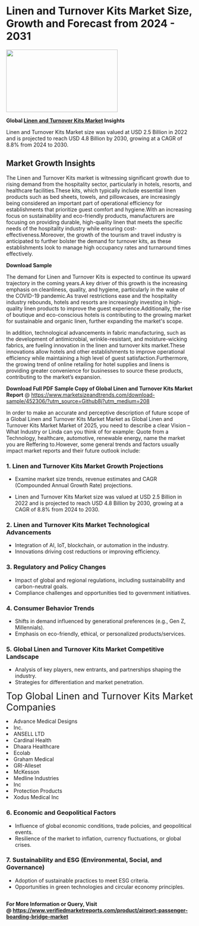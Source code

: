 <H1>Linen and Turnover Kits Market Size, Growth and Forecast from 2024 - 2031</H1><img class="aligncenter size-medium wp-image-584254" src="https://thirdeyenews.in/wp-content/uploads/2024/09/Global-Market-Research-300x168.jpeg" alt="" width="300" height="168" /><p><strong>Global&nbsp;<a href="https://www.marketsizeandtrends.com/download-sample/452306/?utm_source=Github8j?utm_medium=208">Linen and Turnover Kits Market</a> Insights</strong></p><p>Linen and Turnover Kits Market size was valued at USD 2.5 Billion in 2022 and is projected to reach USD 4.8 Billion by 2030, growing at a CAGR of 8.8% from 2024 to 2030.</p><p><h2>Market Growth Insights</h2> <p>The Linen and Turnover Kits market is witnessing significant growth due to rising demand from the hospitality sector, particularly in hotels, resorts, and healthcare facilities.These kits, which typically include essential linen products such as bed sheets, towels, and pillowcases, are increasingly being considered an important part of operational efficiency for establishments that prioritize guest comfort and hygiene.With an increasing focus on sustainability and eco-friendly products, manufacturers are focusing on providing durable, high-quality linen that meets the specific needs of the hospitality industry while ensuring cost-effectiveness.Moreover, the growth of the tourism and travel industry is anticipated to further bolster the demand for turnover kits, as these establishments look to manage high occupancy rates and turnaround times effectively.</p> <p><strong>Download Sample</strong></p> <p>The demand for Linen and Turnover Kits is expected to continue its upward trajectory in the coming years.A key driver of this growth is the increasing emphasis on cleanliness, quality, and hygiene, particularly in the wake of the COVID-19 pandemic.As travel restrictions ease and the hospitality industry rebounds, hotels and resorts are increasingly investing in high-quality linen products to improve the guest experience.Additionally, the rise of boutique and eco-conscious hotels is contributing to the growing market for sustainable and organic linen, further expanding the market's scope.</p> <p>In addition, technological advancements in fabric manufacturing, such as the development of antimicrobial, wrinkle-resistant, and moisture-wicking fabrics, are fueling innovation in the linen and turnover kits market.These innovations allow hotels and other establishments to improve operational efficiency while maintaining a high level of guest satisfaction.Furthermore, the growing trend of online retailing for hotel supplies and linens is providing greater convenience for businesses to source these products, contributing to the market’s expansion.</p> <p><span class=""><strong>Download Full PDF Sample Copy of Global Linen and Turnover Kits Market Report</strong> @ <a href="https://www.marketsizeandtrends.com/download-sample/452306/?utm_source=Github8j?utm_medium=208" target="_blank">https://www.marketsizeandtrends.com/download-sample/452306/?utm_source=Github8j?utm_medium=208</a></span></p><p>In order to make an accurate and perceptive description of future scope of a Global&nbsp;Linen and Turnover Kits Market Market as Global&nbsp;Linen and Turnover Kits Market Market of 2025, you need to describe a clear Vision &ndash; What Industry or Linda can you think of for example: Quote from a Technology, healthcare, automotive, renewable energy, name the market you are Reffering to.However, some general trends and factors usually impact market reports and their future outlook include:</p><h3>1.&nbsp;<strong>Linen and Turnover Kits Market Growth Projections</strong></h3><ul><li>Examine market size trends, revenue estimates and CAGR (Compounded Annual Growth Rate) projections.</li><li><p>Linen and Turnover Kits Market size was valued at USD 2.5 Billion in 2022 and is projected to reach USD 4.8 Billion by 2030, growing at a CAGR of 8.8% from 2024 to 2030.</p></li></ul><h3>2.&nbsp;<strong>Linen and Turnover Kits Market Technological Advancements</strong></h3><ul><li>Integration of AI, IoT, blockchain, or automation in the industry.</li><li>Innovations driving cost reductions or improving efficiency.</li></ul><h3>3.&nbsp;<strong>Regulatory and Policy Changes</strong></h3><ul><li>Impact of global and regional regulations, including sustainability and carbon-neutral goals.</li><li>Compliance challenges and opportunities tied to government initiatives.</li></ul><h3>4.&nbsp;<strong>Consumer Behavior Trends</strong></h3><ul><li>Shifts in demand influenced by generational preferences (e.g., Gen Z, Millennials).</li><li>Emphasis on eco-friendly, ethical, or personalized products/services.</li></ul><h3>5.&nbsp;<strong>Global Linen and Turnover Kits Market Competitive Landscape</strong></h3><ul><li>Analysis of key players, new entrants, and partnerships shaping the industry.</li><li>Strategies for differentiation and market penetration.</li></ul><p data-pm-slice="1 1 []"><span style="color: inherit; font-family: inherit; font-size: 25px;">Top Global Linen and Turnover Kits Market Companies</span></p><div class="" data-test-id=""><p><li>Advance Medical Designs</li><li> Inc.</li><li> ANSELL LTD</li><li> Cardinal Health</li><li> Dhaara Healthcare</li><li> Ecolab</li><li> Graham Medical</li><li> GRI-Alleset</li><li> McKesson</li><li> Medline Industries</li><li> Inc</li><li> Protection Products</li><li> Xodus Medical Inc</li></p></div><h3>6.&nbsp;<strong>Economic and Geopolitical Factors</strong></h3><ul><li>Influence of global economic conditions, trade policies, and geopolitical events.</li><li>Resilience of the market to inflation, currency fluctuations, or global crises.</li></ul><h3>7.&nbsp;<strong>Sustainability and ESG (Environmental, Social, and Governance)</strong></h3><ul><li>Adoption of sustainable practices to meet ESG criteria.</li><li>Opportunities in green technologies and circular economy principles.</li></ul><h2><strong style="font-size: 14px;">For More Information or Query, Visit @&nbsp;</strong><a style="background-color: #ffffff; font-size: 14px;" href="https://www.marketsizeandtrends.com/report/linen-and-turnover-kits-market/" target="_blank">https://www.verifiedmarketreports.com/product/airport-passenger-boarding-bridge-market</a></h2>